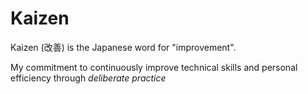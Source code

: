 # Kaizen

Kaizen (改善) is the Japanese word for "improvement".

My commitment to continuously improve technical skills and personal efficiency through _deliberate practice_ 
